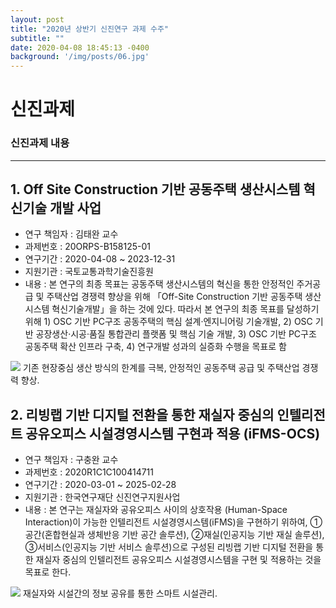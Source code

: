 ```yaml
---
layout: post
title: "2020년 상반기 신진연구 과제 수주"
subtitle: ""
date: 2020-04-08 18:45:13 -0400
background: '/img/posts/06.jpg'
---
```


# 신진과제

### 신진과제 내용 
---
 
## 1. Off Site Construction 기반 공동주택 생산시스템 혁신기술 개발 사업 ##
* 연구 책임자 : 김태완 교수
* 과제번호 : 20ORPS-B158125-01 
* 연구기간 : 2020-04-08 ~ 2023-12-31
* 지원기관 : 국토교통과학기술진흥원
* 내용 : 본 연구의 최종 목표는 공동주택 생산시스템의 혁신을 통한 안정적인 주거공급 및 주택산업 경쟁력 향상을 위해 「Off-Site Construction 기반 공동주택 생산시스템 혁신기술개발」을 하는 것에 있다. 따라서 본 연구의 최종 목표를 달성하기 위해 1) OSC 기반 PC구조 공동주택의 핵심 설계·엔지니어링 기술개발, 2) OSC 기반 공장생산·시공·품질 통합관리 플랫폼 및 핵심 기술 개발, 3) OSC 기반 PC구조 공동주택 확산 인프라 구축, 4) 연구개발 성과의 실증화 수행을 목표로 함

<img class="img-fluid" src="https://images.unsplash.com/photo-1517011453931-c30f571a4fab?ixlib=rb-1.2.1&ixid=eyJhcHBfaWQiOjEyMDd9&auto=format&fit=crop&w=500&q=60">
                  <span class="caption text-muted">기존 현장중심 생산 방식의 한계를 극복, 안정적인 공동주택 공급 및 주택산업 경쟁력 향상.</span>

## 2. 리빙랩 기반 디지털 전환을 통한 재실자 중심의 인텔리전트 공유오피스 시설경영시스템 구현과 적용 (iFMS-OCS) ## 
* 연구 책임자 : 구충완 교수
* 과제번호 : 2020R1C1C100414711
* 연구기간 : 2020-03-01 ~ 2025-02-28
* 지원기관 : 한국연구재단 신진연구지원사업
* 내용 : 본 연구는 재실자와 공유오피스 사이의 상호작용 (Human-Space Interaction)이 가능한 인텔리전트 시설경영시스템(iFMS)을 구현하기 위하여, ①공간(혼합현실과 생체반응 기반 공간 솔루션), ②재실(인공지능 기반 재실 솔루션), ③서비스(인공지능 기반 서비스 솔루션)으로 구성된 리빙랩 기반 디지털 전환을 통한 재실자 중심의 인텔리전트 공유오피스 시설경영시스템을 구현 및 적용하는 것을 목표로 한다.

<img class="img-fluid" src="https://images.unsplash.com/photo-1460925895917-afdab827c52f?ixlib=rb-1.2.1&ixid=eyJhcHBfaWQiOjEyMDd9&auto=format&fit=crop&w=500&q=60">
          <span class="caption text-muted">재실자와 시설간의 정보 공유를 통한 스마트 시설관리.</span>
